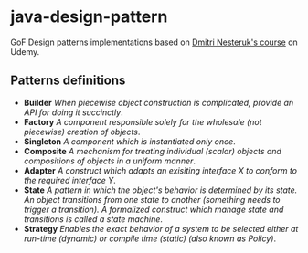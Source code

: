 # java-design-pattern
GoF Design patterns implementations based on [Dmitri Nesteruk's course](https://www.udemy.com/course/design-patterns-java/) on Udemy.

## Patterns definitions

- **Builder** *When piecewise object construction is complicated, provide an API for doing it succinctly*.
- **Factory** *A component responsible solely for the wholesale (not piecewise) creation of objects*.
- **Singleton** *A component which is instantiated only once*.
- **Composite** *A mechanism for treating individual (scalar) objects and compositions of objects in a uniform manner*.
- **Adapter** *A construct which adapts an exisiting interface X to conform to the required interface Y*.
- **State** *A pattern in which the object's behavior is determined by its state. An object transitions from one state to another (something needs to trigger a transition). A formalized construct which manage state and transitions is called a state machine*.
- **Strategy** *Enables the exact behavior of a system to be selected either at run-time (dynamic) or compile time (static) (also known as Policy)*.